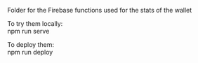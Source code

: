 Folder for the Firebase functions used for the stats of the wallet

To try them locally:  
npm run serve  
  
  
To deploy them:  
npm run deploy